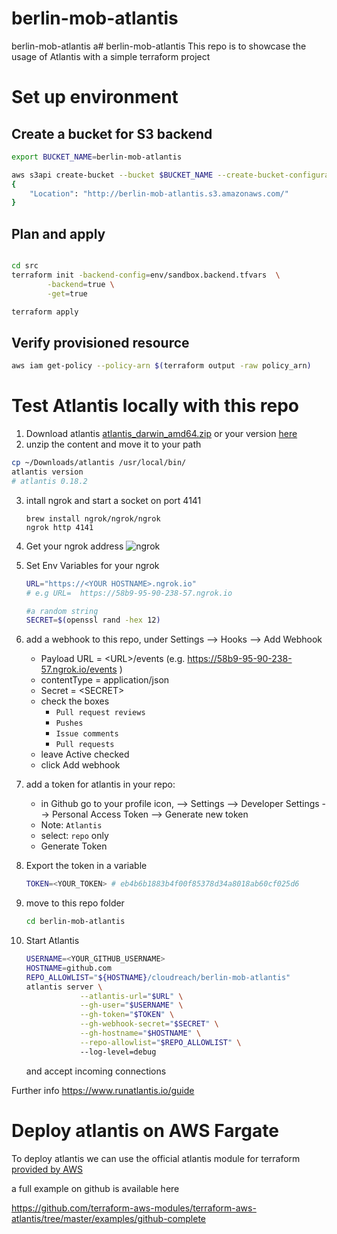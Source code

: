# berlin-mob-atlantis
berlin-mob-atlantis
a# berlin-mob-atlantis
This repo is to showcase the usage of Atlantis with a simple terraform project

# Set up environment

## Create a bucket for S3 backend
```bash 
export BUCKET_NAME=berlin-mob-atlantis

aws s3api create-bucket --bucket $BUCKET_NAME --create-bucket-configuration LocationConstraint=eu-central-1
{
    "Location": "http://berlin-mob-atlantis.s3.amazonaws.com/"
}
```
## Plan and apply

```bash

cd src
terraform init -backend-config=env/sandbox.backend.tfvars  \
        -backend=true \
        -get=true 

terraform apply

```

## Verify provisioned resource

```bash
aws iam get-policy --policy-arn $(terraform output -raw policy_arn)
```

# Test Atlantis locally with this repo

1. Download atlantis [atlantis_darwin_amd64.zip](https://github.com/runatlantis/atlantis/releases/download/v0.18.2/atlantis_darwin_amd64.zip) or your version [here](https://github.com/runatlantis/atlantis/releases)
2.  unzip the content and move it to your path
  ```bash
  cp ~/Downloads/atlantis /usr/local/bin/
  atlantis version
  # atlantis 0.18.2
  ```
3.  intall ngrok and start a socket on port 4141
    ```
    brew install ngrok/ngrok/ngrok
    ngrok http 4141

    ```
4.  Get your ngrok address
    ![ngrok](ngrokURL.png)
4.  Set Env Variables for your ngrok
    ```bash
    URL="https://<YOUR HOSTNAME>.ngrok.io"
    # e.g URL=  https://58b9-95-90-238-57.ngrok.io

    #a random string
    SECRET=$(openssl rand -hex 12)
    ```
5. add a webhook to this repo, under Settings --> Hooks --> Add Webhook 
    * Payload URL = \<URL>/events (e.g. https://58b9-95-90-238-57.ngrok.io/events )
    * contentType = application/json
    * Secret = \<SECRET>
    * check the boxes
        * `Pull request reviews`
        * `Pushes`
        * `Issue comments`
        * `Pull requests`
    * leave Active checked
    * click Add webhook
6. add a token for atlantis in your repo:
    - in Github go to your profile icon, --> Settings --> Developer Settings --> Personal Access Token --> Generate new token
    - Note: `Atlantis`
    - select: `repo` only
    - Generate Token
7. Export the token in a variable
    ``` bash
    TOKEN=<YOUR_TOKEN> # eb4b6b1883b4f00f85378d34a8018ab60cf025d6
    ```

8. move to this repo folder
    ``` bash
    cd berlin-mob-atlantis
    ```

9. Start Atlantis 
    ``` bash
    USERNAME=<YOUR_GITHUB_USERNAME> 
    HOSTNAME=github.com
    REPO_ALLOWLIST="${HOSTNAME}/cloudreach/berlin-mob-atlantis"
    atlantis server \
                --atlantis-url="$URL" \
                --gh-user="$USERNAME" \
                --gh-token="$TOKEN" \
                --gh-webhook-secret="$SECRET" \
                --gh-hostname="$HOSTNAME" \
                --repo-allowlist="$REPO_ALLOWLIST" \ 
                --log-level=debug
    ```
    and accept incoming connections

Further info https://www.runatlantis.io/guide

# Deploy atlantis on AWS Fargate
To deploy atlantis we can use the official atlantis module for terraform [provided by AWS](https://github.com/terraform-aws-modules/terraform-aws-atlantis)

a full example on github is available here

https://github.com/terraform-aws-modules/terraform-aws-atlantis/tree/master/examples/github-complete


